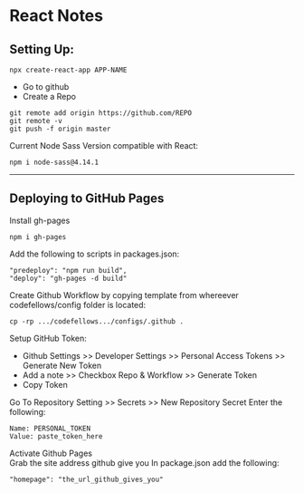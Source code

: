 # React Notes

## Setting Up:

```
npx create-react-app APP-NAME
```

- Go to github
- Create a Repo

```
git remote add origin https://github.com/REPO
git remote -v
git push -f origin master
```

Current Node Sass Version compatible with React:

```
npm i node-sass@4.14.1
```

<hr>

## Deploying to GitHub Pages

Install gh-pages

```
npm i gh-pages
```

Add the following to scripts in packages.json:

```
"predeploy": "npm run build",
"deploy": "gh-pages -d build"
```

Create Github Workflow by copying template from whereever codefellows/config folder is located:

```
cp -rp .../codefellows.../configs/.github .
```

Setup GitHub Token:

- Github Settings >> Developer Settings >> Personal Access Tokens >> Generate New Token
- Add a note >> Checkbox Repo & Workflow >> Generate Token
- Copy Token

Go To Repository Setting >> Secrets >> New Repository Secret
Enter the following:

```
Name: PERSONAL_TOKEN
Value: paste_token_here
```

Activate Github Pages  
Grab the site address github give you
In package.json add the following:

```
"homepage": "the_url_github_gives_you"
```
